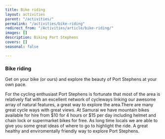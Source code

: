 ```yaml
---
title: Bike riding
layout: activities
parent: "/activities/"
permalink: "/activities/bike-riding"
redirect_from: "/Activities/article/bike-riding/"
images: []
description: Biking Port Stephens
covers: []
seasonal: false

---
```

### Bike riding

Get on your bike (or ours) and explore the beauty of Port Stephens at your own pace.

For the cycling enthusiast Port Stephens is fortunate that most of the area is relatively flat with an excellent network of cycleways linking our awesome array of natural features, a great way to explore the area.There are many great cycle ways with great views. At Samurai we have mountain bikes available for hire from $10 for 4 hours or $15 per day including helmet and chain lock or supermarket bikes for free. As long time locals we are able to give you some great ideas of where to go to highlight the ride. A great healthy and enviromentally friendly way to explore Port Stephens.